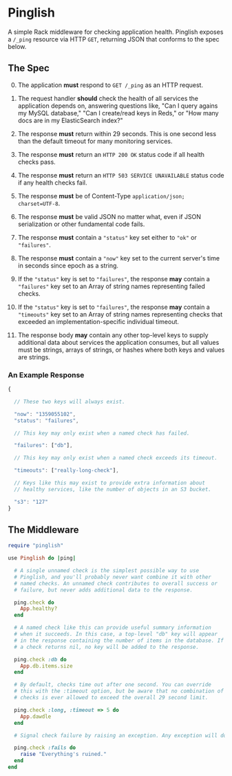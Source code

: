 # Pinglish

A simple Rack middleware for checking application health. Pinglish
exposes a `/_ping` resource via HTTP `GET`, returning JSON that
conforms to the spec below.

## The Spec

0. The application __must__ respond to `GET /_ping` as an HTTP request.

0. The request handler __should__ check the health of all services the
  application depends on, answering questions like, "Can I query
  agains my MySQL database," "Can I create/read keys in Reds," or "How
  many docs are in my ElasticSearch index?"

0. The response __must__ return within 29 seconds. This is one second
   less than the default timeout for many monitoring services.

0. The response __must__ return an `HTTP 200 OK` status code if all
   health checks pass.

0. The response __must__ return an `HTTP 503 SERVICE UNAVAILABLE`
   status code if any health checks fail.

0. The response __must__ be of Content-Type `application/json;
   charset=UTF-8`.

0. The response __must__ be valid JSON no matter what, even if JSON
   serialization or other fundamental code fails.

0. The response __must__ contain a `"status"` key set either to `"ok"`
   or `"failures"`.

0. The response __must__ contain a `"now"` key set to the current
   server's time in seconds since epoch as a string.

0. If the `"status"` key is set to `"failures"`, the response __may__
   contain a `"failures"` key set to an Array of string names
   representing failed checks.

0. If the `"status"` key is set to `"failures"`, the response __may__
   contain a `"timeouts"` key set to an Array of string names
   representing checks that exceeded an implementation-specific
   individual timeout.

0. The response body __may__ contain any other top-level keys to
   supply additional data about services the application consumes, but
   all values must be strings, arrays of strings, or hashes where both
   keys and values are strings.

### An Example Response

```javascript
{

  // These two keys will always exist.

  "now": "1359055102",
  "status": "failures",

  // This key may only exist when a named check has failed.

  "failures": ["db"],

  // This key may only exist when a named check exceeds its timeout.

  "timeouts": ["really-long-check"],

  // Keys like this may exist to provide extra information about
  // healthy services, like the number of objects in an S3 bucket.

  "s3": "127"
}
```

## The Middleware

```ruby
require "pinglish"

use Pinglish do |ping|

  # A single unnamed check is the simplest possible way to use
  # Pinglish, and you'll probably never want combine it with other
  # named checks. An unnamed check contributes to overall success or
  # failure, but never adds additional data to the response.

  ping.check do
    App.healthy?
  end

  # A named check like this can provide useful summary information
  # when it succeeds. In this case, a top-level "db" key will appear
  # in the response containing the number of items in the database. If
  # a check returns nil, no key will be added to the response.

  ping.check :db do
    App.db.items.size
  end

  # By default, checks time out after one second. You can override
  # this with the :timeout option, but be aware that no combination of
  # checks is ever allowed to exceed the overall 29 second limit.

  ping.check :long, :timeout => 5 do
    App.dawdle
  end

  # Signal check failure by raising an exception. Any exception will do.

  ping.check :fails do
    raise "Everything's ruined."
  end
end
```
